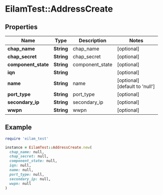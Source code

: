 # EilamTest::AddressCreate

## Properties

| Name | Type | Description | Notes |
| ---- | ---- | ----------- | ----- |
| **chap_name** | **String** | chap_name | [optional] |
| **chap_secret** | **String** | chap_secret | [optional] |
| **component_state** | **String** | component_state | [optional] |
| **iqn** | **String** |  | [optional] |
| **name** | **String** | name | [optional][default to &#39;null&#39;] |
| **port_type** | **String** | port_type | [optional] |
| **secondary_ip** | **String** | secondary_ip | [optional] |
| **wwpn** | **String** | wwpn | [optional] |

## Example

```ruby
require 'eilam_test'

instance = EilamTest::AddressCreate.new(
  chap_name: null,
  chap_secret: null,
  component_state: null,
  iqn: null,
  name: null,
  port_type: null,
  secondary_ip: null,
  wwpn: null
)
```

